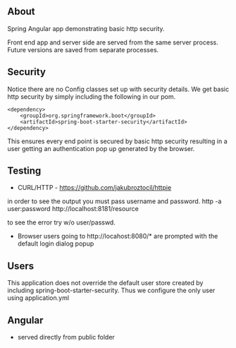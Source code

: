 ## About

Spring Angular app demonstrating basic http security.

Front end app and server side are served from the same server process. Future versions are saved from separate
processes.

## Security

Notice there are no Config classes set up with security details. We get basic http security by simply
including the following in our pom.

    <dependency>
        <groupId>org.springframework.boot</groupId>
        <artifactId>spring-boot-starter-security</artifactId>
    </dependency>

This ensures every end point is secured by basic http security resulting in a user getting an authentication pop up
generated by the browser.

## Testing 

- CURL/HTTP - https://github.com/jakubroztocil/httpie

in order to see the output you must pass username and password.
http -a user:password http://localhost:8181/resource

to see the error try w/o user/passwd.


- Browser
users going to http://locahost:8080/* are prompted with the default login dialog popup


## Users

This application does not override the default user store created by
including <artifactId>spring-boot-starter-security</artifactId>. Thus we configure the only user using application.yml


## Angular

- served directly from public folder